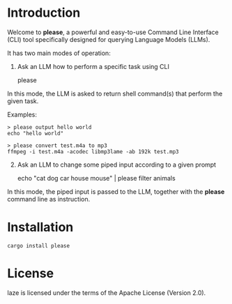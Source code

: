 # Introduction

Welcome to **please**, a powerful and easy-to-use Command Line Interface (CLI) tool
specifically designed for querying Language Models (LLMs).

It has two main modes of operation:

1. Ask an LLM how to perform a specific task using CLI

    please <some task description>

In this mode, the LLM is asked to return shell command(s) that perform the given
task.

Examples:

```shell
> please output hello world
echo "hello world"
```

```shell
> please convert test.m4a to mp3
ffmpeg -i test.m4a -acodec libmp3lame -ab 192k test.mp3
```

2. Ask an LLM to change some piped input according to a given prompt

    echo "cat dog car house mouse" | please filter animals

In this mode, the piped input is passed to the LLM, together with the
**please** command line as instruction.

# Installation

    cargo install please

# License

laze is licensed under the terms of the Apache License (Version 2.0).
